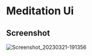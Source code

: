 # Meditation Ui

## Screenshot
![Screenshot_20230321-191356](https://user-images.githubusercontent.com/53580076/226618102-0e5871db-d678-4acb-a427-eda103152ee5.png)
